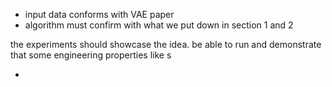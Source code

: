 * input data conforms with VAE paper
* algorithm must confirm with what we put down in section 1 and 2



the experiments should showcase the idea. be able to run and demonstrate that some engineering properties like s

*